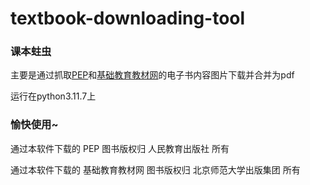 # textbook-downloading-tool

### 课本蛀虫

主要是通过抓取[PEP](https://jc.pep.com.cn/)和[基础教育教材网](http://www.100875.com.cn/show/resource.html)的电子书内容图片下载并合并为pdf

运行在python3.11.7上

### 愉快使用~

通过本软件下载的 PEP 图书版权归 人民教育出版社 所有

通过本软件下载的 基础教育教材网 图书版权归 北京师范大学出版集团 所有

